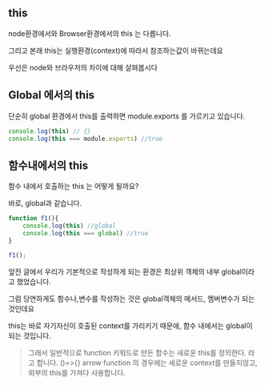 ## this

node환경에서와 Browser환경에서의 this 는 다릅니다.

그리고 본래 this는 실행환경(context)에 따라서 참조하는값이 바뀌는데요

우선은 node와 브라우저의 차이에 대해 살펴봅시다

## Global 에서의 this

단순히 global 환경에서 this를 출력하면 module.exports 를 가르키고 있습니다.

```js
console.log(this) // {}
console.log(this === module.exports) //true
```

## 함수내에서의 this

함수 내에서 호출하는 this 는 어떻게 될까요?

바로, global과 같습니다.

```js
function f1(){
    console.log(this) //global
    console.log(this === global) //true
}

f1();

```

앞전 글에서 우리가 기본적으로 작성하게 되는 환경은 최상위 객체의 내부 global이라고 했었습니다.

그럼 당연하게도 함수나,변수를 작성하는 것은 global객체의 메서드, 멤버변수가 되는 것인데요

this는 바로 자기자신이 호출된 context를 가리키기 때문에, 함수 내에서는 global이 되는 것입니다.

> 그래서 일반적으로 function 키워드로 만든 함수는 새로운 this를 정의한다. 라고 합니다. ()=>{} arrow function 의 경우에는 새로운 context를 만들지않고, 외부의 this를 가져다 사용합니다.